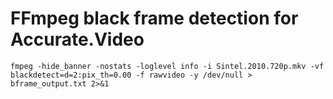 # FFmpeg black frame detection for Accurate.Video


```
fmpeg -hide_banner -nostats -loglevel info -i Sintel.2010.720p.mkv -vf blackdetect=d=2:pix_th=0.00 -f rawvideo -y /dev/null > bframe_output.txt 2>&1
```

